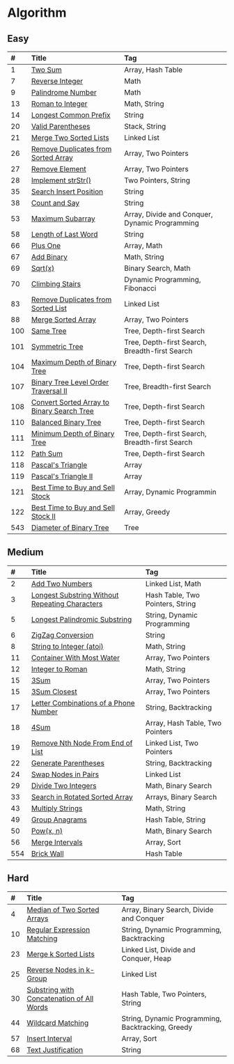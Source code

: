 # Algorithm

## Easy

| #    | Title                                    | Tag                                      |
| :--- | :--------------------------------------- | :--------------------------------------- |
| 1    | [Two Sum][001]                           | Array, Hash Table                        |
| 7    | [Reverse Integer][007]                   | Math                                     |
| 9    | [Palindrome Number][009]                 | Math                                     |
| 13   | [Roman to Integer][013]                  | Math, String                             |
| 14   | [Longest Common Prefix][014]             | String                                   |
| 20   | [Valid Parentheses][020]                 | Stack, String                            |
| 21   | [Merge Two Sorted Lists][021]            | Linked List                              |
| 26   | [Remove Duplicates from Sorted Array][026] | Array, Two Pointers                      |
| 27   | [Remove Element][027]                    | Array, Two Pointers                      |
| 28   | [Implement strStr()][028]                | Two Pointers, String                     |
| 35   | [Search Insert Position][035]            | String                                   |
| 38   | [Count and Say][038]                     | String                                   |
| 53   | [Maximum Subarray][053]                  | Array, Divide and Conquer, Dynamic Programming |
| 58   | [Length of Last Word][058]               | String                                   |
| 66   | [Plus One][066]                          | Array, Math                              |
| 67   | [Add Binary][067]                        | Math, String                             |
| 69   | [Sqrt(x)][069]                           | Binary Search, Math                      |
| 70   | [Climbing Stairs][070]                   | Dynamic Programming, Fibonacci           |
| 83   | [Remove Duplicates from Sorted List][083] | Linked List                              |
| 88   | [Merge Sorted Array][088]                | Array, Two Pointers                      |
| 100  | [Same Tree][100]                         | Tree, Depth-first Search                 |
| 101  | [Symmetric Tree][101]                    | Tree, Depth-first Search, Breadth-first Search |
| 104  | [Maximum Depth of Binary Tree][104]      | Tree, Depth-first Search                 |
| 107  | [Binary Tree Level Order Traversal II][107] | Tree, Breadth-first Search               |
| 108  | [Convert Sorted Array to Binary Search Tree][108] | Tree, Depth-first Search                 |
| 110  | [Balanced Binary Tree][110]              | Tree, Depth-first Search                 |
| 111  | [Minimum Depth of Binary Tree][111]      | Tree, Depth-first Search, Breadth-first Search |
| 112  | [Path Sum][112]                          | Tree, Depth-first Search                 |
| 118  | [Pascal's Triangle][118]                 | Array                                    |
| 119  | [Pascal's Triangle II][119]              | Array                                    |
| 121  | [Best Time to Buy and Sell Stock][121]   | Array, Dynamic Programmin                |
| 122  | [Best Time to Buy and Sell Stock II][122] | Array, Greedy                            |
| 543  | [Diameter of Binary Tree][543]           | Tree                                     |


## Medium

| #    | Title                                    | Tag                              |
| :--- | :--------------------------------------- | :------------------------------- |
| 2    | [Add Two Numbers][002]                   | Linked List, Math                |
| 3    | [Longest Substring Without Repeating Characters][003] | Hash Table, Two Pointers, String |
| 5    | [Longest Palindromic Substring][005]     | String, Dynamic Programming      |
| 6    | [ZigZag Conversion][006]                 | String                           |
| 8    | [String to Integer (atoi)][008]          | Math, String                     |
| 11   | [Container With Most Water][011]         | Array, Two Pointers              |
| 12   | [Integer to Roman][012]                  | Math, String                     |
| 15   | [3Sum][015]                              | Array, Two Pointers              |
| 15   | [3Sum Closest][016]                      | Array, Two Pointers              |
| 17   | [Letter Combinations of a Phone Number][017] | String, Backtracking             |
| 18   | [4Sum][018]                              | Array, Hash Table, Two Pointers  |
| 19   | [Remove Nth Node From End of List][019]  | Linked List, Two Pointers        |
| 22   | [Generate Parentheses][022]              | String, Backtracking             |
| 24   | [Swap Nodes in Pairs][024]               | Linked List                      |
| 29   | [Divide Two Integers][029]               | Math, Binary Search              |
| 33   | [Search in Rotated Sorted Array][033]    | Arrays, Binary Search            |
| 43   | [Multiply Strings][043]                  | Math, String                     |
| 49   | [Group Anagrams][049]                    | Hash Table, String               |
| 50   | [Pow(x, n)][050]                         | Math, Binary Search              |
| 56   | [Merge Intervals][056]                   | Array, Sort                      |
| 554  | [Brick Wall][554]                        | Hash Table                       |


## Hard

| #    | Title                                    | Tag                                      |
| :--- | :--------------------------------------- | :--------------------------------------- |
| 4    | [Median of Two Sorted Arrays][004]       | Array, Binary Search, Divide and Conquer |
| 10   | [Regular Expression Matching][010]       | String, Dynamic Programming, Backtracking |
| 23   | [Merge k Sorted Lists][023]              | Linked List, Divide and Conquer, Heap    |
| 25   | [Reverse Nodes in k-Group][025]          | Linked List                              |
| 30   | [Substring with Concatenation of All Words][030] | Hash Table, Two Pointers, String         |
| 44   | [Wildcard Matching][044]                 | String, Dynamic Programming, Backtracking, Greedy |
| 57   | [Insert Interval][057]                   | Array, Sort                              |
| 68   | [Text Justification][068]                | String                                   |


[001]: ./leetcode/0001twoSum.md
[007]: ./leetcode/0007reverse.md
[009]: ./leetcode/0009isPalindrome.md
[013]: ./leetcode/0013romanToInt.md
[014]: ./leetcode/0014longestCommonPrefix.md
[020]: ./leetcode/0020isValid.md
[021]: ./leetcode/0021mergeTwoLists.md
[026]: ./leetcode/0026removeDuplicates.md
[027]: ./leetcode/0027removeElement.md
[028]: ./leetcode/0028strStr.md
[035]: ./leetcode/0035searchInsert.md
[038]: ./leetcode/0038countAndSay.md
[053]: ./leetcode/0053maxSubArray.md
[058]: ./leetcode/0058lengthOfLastWord.md
[066]: ./leetcode/0066plusOne.md
[067]: ./leetcode/0067addBinary.md
[069]: ./leetcode/0069mySqrt.md
[070]: ./leetcode/0070climbStairs.md
[083]: ./leetcode/0083deleteDuplicates.md
[088]: ./leetcode/0088merge.md
[100]: ./leetcode/0100isSameTree.md
[101]: ./leetcode/0101isSymmetric.md
[104]: ./leetcode/0104maxDepth.md
[107]: ./leetcode/
[108]: ./leetcode/
[110]: ./leetcode/
[111]: ./leetcode/
[112]: ./leetcode/
[118]: ./leetcode/0118generate.md
[119]: ./leetcode/0119getRow.md
[121]: ./leetcode/0121maxProfit.md
[122]: ./leetcode/0122maxProfit2.md
[543]: ./leetcode/

[002]: ./leetcode/0002addTwoNumber.md
[003]: ./leetcode/0003lengthOfLongestSubstring.md
[005]: ./leetcode/0005longestPlindrome.md
[006]: ./leetcode/0006convert.md
[008]: ./leetcode/0008myAtoi.md
[011]: ./leetcode/
[012]: ./leetcode/0012intToRoman.md
[015]: ./leetcode/
[016]: ./leetcode/
[017]: ./leetcode/
[018]: ./leetcode/
[019]: ./leetcode/0019removeNthFromEnd.md
[022]: ./leetcode/0022generateParenthesis.md
[024]: ./leetcode/
[029]: ./leetcode/
[033]: ./leetcode/
[043]: ./leetcode/
[049]: ./leetcode/
[050]: ./leetcode/
[056]: ./leetcode/
[554]: ./leetcode/

[004]: ./leetcode/
[010]: ./leetcode/
[023]: ./leetcode/
[025]: ./leetcode/
[030]: ./leetcode/
[044]: ./leetcode/
[057]: ./leetcode/
[068]: ./leetcode/

